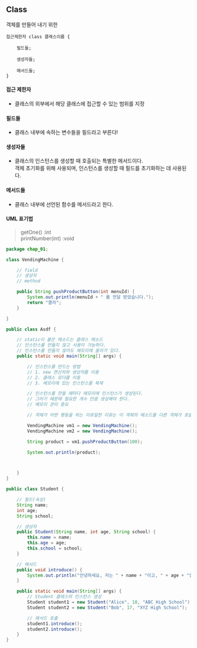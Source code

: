 ## Class

객체를 만들어 내기 위한

```
접근제한자 class 클래스이름 {

    필드들;

    생성자들;

    매서드들;
}
```

#### 접근 제한자

- 클래스의 외부에서 해당 클래스에 접근할 수 있는 범위를 지정

#### 필드들

- 클래스 내부에 속하는 변수들을 필드라고 부른다!

#### 생성자들

- 클래스의 인스턴스를 생성할 때 호출되는 특별한 메서드이다.  
   객체 초기화를 위해 사용되며, 인스턴스를 생성할 때 필드를 초기화하는 데 사용된다.

#### 메서드들

- 클래스 내부에 선언된 함수를 메서드라고 한다.

#### UML 표기법

> getOne() :int  
> printNumber(int) :void

```java
package chap_01;

class VendingMachine {

    // field
    // 생성자
    // method

    public String pushProductButton(int menuId) {
        System.out.println(menuId + " 를 전달 받았습니다.");
        return "콜라";
    }

}

public class Asdf {

    // static이 붙은 메소드는 클래스 메소드
    // 인스턴스를 만들지 않고 사용이 가능하다.
    // 인스턴스를 만들지 않아도 메모리에 올라가 있다.
    public static void main(String[] args) {

        // 인스턴스를 만드는 방법
        // 1. new 연산자와 생성자를 이용
        // 2. 클래스 로더를 이용
        // 3. 메모리에 있는 인스턴스를 복제

        // 인스턴스를 만들 때마다 메모리에 인스턴스가 생성된다.
        // 그러기 때문에 필요한 개수 만큼 생성해야 한다.
        // 메모리 관리 중요

        // 객체가 어떤 행동을 하는 이유일한 이유는 이 객체의 메소드를 다른 객체가 호출했을 때이다.

        VendingMachine vm1 = new VendingMachine();
        VendingMachine vm2 = new VendingMachine();

        String product = vm1.pushProductButton(100);

        System.out.println(product);



    }
}

```

```java
public class Student {

    // 필드(속성)
    String name;
    int age;
    String school;

    // 생성자
    public Student(String name, int age, String school) {
        this.name = name;
        this.age = age;
        this.school = school;
    }

    // 메서드
    public void introduce() {
        System.out.println("안녕하세요, 저는 " + name + "이고, " + age + "살입니다. " + school + "에 다니고 있습니다.");
    }

    public static void main(String[] args) {
        // Student 클래스의 인스턴스 생성
        Student student1 = new Student("Alice", 18, "ABC High School");
        Student student2 = new Student("Bob", 17, "XYZ High School");

        // 메서드 호출
        student1.introduce();
        student2.introduce();
    }
}
```
